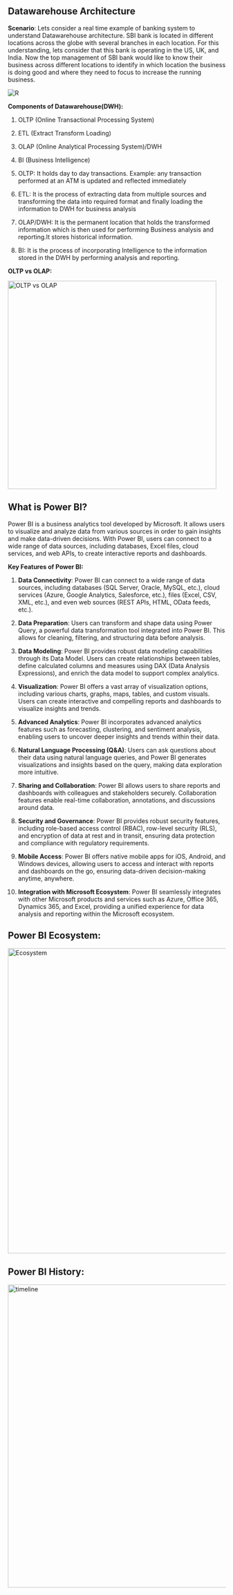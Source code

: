 ## Datawarehouse Architecture
**Scenario**: Lets consider a real time example of banking system to understand Datawarehouse architecture. SBI bank is located in different locations across the globe with several branches in each location. For this understanding, lets consider that this bank is operating in the US, UK, and India. 
Now the top management of SBI bank would like to know their business across different locations to identify in which location the business is doing good and where they need to focus to increase the running business. 

![R](https://github.com/sailajachintala/Power-BI-Zero-to-Hero/assets/65940748/4bdd9fca-3425-476e-9b08-21ad41761d8e)

**Components of Datawarehouse(DWH):**
1. OLTP (Online Transactional Processing System)
2. ETL (Extract Transform Loading)
3. OLAP (Online Analytical Processing System)/DWH
4. BI (Business Intelligence)

1. OLTP: It holds day to day transactions. Example: any transaction performed at an ATM is updated and reflected immediately
2. ETL: It is the process of extracting data from multiple sources and transforming the data into required format and finally loading the information to DWH for business analysis
3. OLAP/DWH: It is the permanent location that holds the transformed information which is then used for performing Business analysis and reporting.It stores historical information.
4. BI: It is the process of incorporating Intelligence to the information stored in the DWH by performing analysis and reporting.

**OLTP vs OLAP:**

<img width="482" alt="OLTP vs OLAP" src="https://github.com/sailajachintala/Power-BI-Zero-to-Hero/assets/65940748/829e2721-5b07-42bc-94e1-6e347fc4a4f4">

## What is Power BI?
Power BI is a business analytics tool developed by Microsoft. It allows users to visualize and analyze data from various sources in order to gain insights and make data-driven decisions. With Power BI, users can connect to a wide range of data sources, including databases, Excel files, cloud services, and web APIs, to create interactive reports and dashboards.

**Key Features of Power BI:**
1.  **Data Connectivity**: Power BI can connect to a wide range of data sources, including databases (SQL Server, Oracle, MySQL, etc.), cloud services (Azure, Google Analytics, Salesforce, etc.), files (Excel, CSV, XML, etc.), and even web sources (REST APIs, HTML, OData feeds, etc.).

2.  **Data Preparation**: Users can transform and shape data using Power Query, a powerful data transformation tool integrated into Power BI. This allows for cleaning, filtering, and structuring data before analysis.

3. **Data Modeling**: Power BI provides robust data modeling capabilities through its Data Model. Users can create relationships between tables, define calculated columns and measures using DAX (Data Analysis Expressions), and enrich the data model to support complex analytics.

4.  **Visualization**: Power BI offers a vast array of visualization options, including various charts, graphs, maps, tables, and custom visuals. Users can create interactive and compelling reports and dashboards to visualize insights and trends.

5.  **Advanced Analytics**: Power BI incorporates advanced analytics features such as forecasting, clustering, and sentiment analysis, enabling users to uncover deeper insights and trends within their data.

6.  **Natural Language Processing (Q&A)**: Users can ask questions about their data using natural language queries, and Power BI generates visualizations and insights based on the query, making data exploration more intuitive.

7.  **Sharing and Collaboration**: Power BI allows users to share reports and dashboards with colleagues and stakeholders securely. Collaboration features enable real-time collaboration, annotations, and discussions around data.

8.  **Security and Governance**: Power BI provides robust security features, including role-based access control (RBAC), row-level security (RLS), and encryption of data at rest and in transit, ensuring data protection and compliance with regulatory requirements.

9.  **Mobile Access**: Power BI offers native mobile apps for iOS, Android, and Windows devices, allowing users to access and interact with reports and dashboards on the go, ensuring data-driven decision-making anytime, anywhere.

10.  **Integration with Microsoft Ecosystem**: Power BI seamlessly integrates with other Microsoft products and services such as Azure, Office 365, Dynamics 365, and Excel, providing a unified experience for data analysis and reporting within the Microsoft ecosystem.

## Power BI Ecosystem:
<img width="706" alt="Ecosystem" src="https://github.com/sailajachintala/Power-BI-Zero-to-Hero/assets/65940748/4ab21327-261c-485f-bc65-337adea92b6e">

## Power BI History:

<img width="701" alt="timeline" src="https://github.com/sailajachintala/Power-BI-Zero-to-Hero/assets/65940748/33f101be-be16-4c3d-8c6d-028e2322df16">




